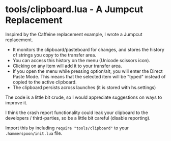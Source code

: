 # tools/clipboard.lua - A Jumpcut Replacement


Inspired by the Caffeine replacement example, I wrote a Jumpcut replacement.

* It monitors the clipboard/pasteboard for changes, and stores the history of strings you copy to the transfer area.
* You can access this history on the menu (Unicode scissors icon).
* Clicking on any item will add it to your transfer area.
* If you open the menu while pressing option/alt, you will enter the Direct Paste Mode. This means that the selected item will be "typed" instead of copied to the active clipboard.
* The clipboard persists across launches (it is stored with hs.settings)

The code is a little bit crude, so I would appreciate suggestions on ways to improve it.

I think the crash report functionality could leak your clipboard to the developers / third-parties, so be a little bit careful (disable reporting).

Import this by including `require "tools/clipboard"` to your `.hammerspoon/init.lua` file.
